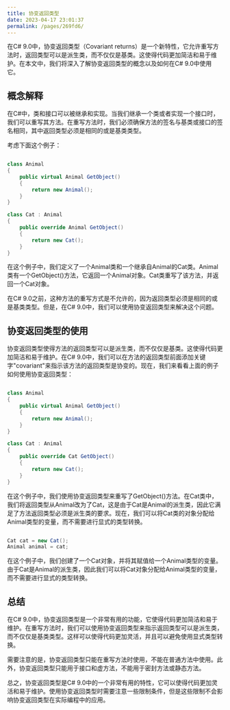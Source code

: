 ```yaml
---
title: 协变返回类型
date: 2023-04-17 23:01:37
permalink: /pages/269fd6/
---
```


在C# 9.0中，协变返回类型（Covariant returns）是一个新特性，它允许重写方法时，返回类型可以是派生类，而不仅仅是基类。这使得代码更加简洁和易于维护。在本文中，我们将深入了解协变返回类型的概念以及如何在C# 9.0中使用它。
## 概念解释

在C#中，类和接口可以被继承和实现。当我们继承一个类或者实现一个接口时，我们可以重写其方法。在重写方法时，我们必须确保方法的签名与基类或接口的签名相同，其中返回类型必须是相同的或是基类类型。

考虑下面这个例子：

```csharp

class Animal
{
    public virtual Animal GetObject()
    {
        return new Animal();
    }
}

class Cat : Animal
{
    public override Animal GetObject()
    {
        return new Cat();
    }
}
```



在这个例子中，我们定义了一个Animal类和一个继承自Animal的Cat类。Animal类有一个GetObject()方法，它返回一个Animal对象。Cat类重写了该方法，并返回一个Cat对象。

在C# 9.0之前，这种方法的重写方式是不允许的，因为返回类型必须是相同的或是基类类型。但是，在C# 9.0中，我们可以使用协变返回类型来解决这个问题。
## 协变返回类型的使用

协变返回类型使得方法的返回类型可以是派生类，而不仅仅是基类。这使得代码更加简洁和易于维护。在C# 9.0中，我们可以在方法的返回类型前面添加关键字"covariant"来指示该方法的返回类型是协变的。现在，我们来看看上面的例子如何使用协变返回类型：

```csharp

class Animal
{
    public virtual Animal GetObject()
    {
        return new Animal();
    }
}

class Cat : Animal
{
    public override Cat GetObject()
    {
        return new Cat();
    }
}
```



在这个例子中，我们使用协变返回类型来重写了GetObject()方法。在Cat类中，我们将返回类型从Animal改为了Cat，这是由于Cat是Animal的派生类，因此它满足了方法返回类型必须是派生类的要求。现在，我们可以将Cat类的对象分配给Animal类型的变量，而不需要进行显式的类型转换。

```csharp

Cat cat = new Cat();
Animal animal = cat;
```



在这个例子中，我们创建了一个Cat对象，并将其赋值给一个Animal类型的变量。由于Cat是Animal的派生类，因此我们可以将Cat对象分配给Animal类型的变量，而不需要进行显式的类型转换。
## 总结

在C# 9.0中，协变返回类型是一个非常有用的功能，它使得代码更加简洁和易于维护。在重写方法时，我们可以使用协变返回类型来指示返回类型可以是派生类，而不仅仅是基类类型。这样可以使得代码更加灵活，并且可以避免使用显式类型转换。

需要注意的是，协变返回类型只能在重写方法时使用，不能在普通方法中使用。此外，协变返回类型只能用于接口和虚方法，不能用于密封方法或静态方法。

总之，协变返回类型是C# 9.0中的一个非常有用的特性，它可以使得代码更加灵活和易于维护。使用协变返回类型时需要注意一些限制条件，但是这些限制不会影响协变返回类型在实际编程中的应用。
